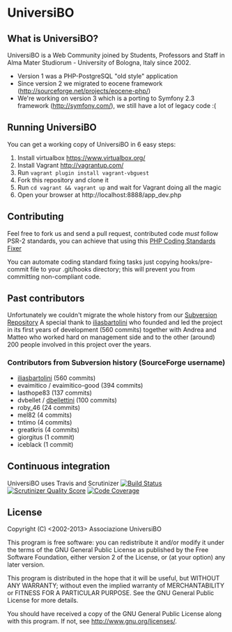 UniversiBO
==========
## What is UniversiBO?
UniversiBO is a Web Community joined by Students, Professors and Staff in Alma Mater Studiorum - University of Bologna, Italy since 2002.
* Version 1 was a PHP-PostgreSQL "old style" application
* Since version 2 we migrated to eocene framework  (http://sourceforge.net/projects/eocene-php/)
* We're working on version 3 which is a porting to Symfony 2.3 framework (http://symfony.com/), we still have a lot of legacy code :(

## Running UniversiBO
You can get a working copy of UniversiBO in 6 easy steps:

1. Install virtualbox https://www.virtualbox.org/
2. Install Vagrant http://vagrantup.com/
3. Run ```vagrant plugin install vagrant-vbguest```
4. Fork this repository and clone it
5. Run ```cd vagrant && vagrant up``` and wait for Vagrant doing all the magic
6. Open your browser at http://localhost:8888/app_dev.php 

## Contributing
Feel free to fork us and send a pull request, contributed code *must* follow
PSR-2 standards, you can achieve that using this [PHP Coding Standards Fixer](http://cs.sensiolabs.org/)

You can automate coding standard fixing tasks just copying hooks/pre-commit file to your .git/hooks directory; this will prevent you from committing non-compliant code.

## Past contributors
Unfortunately we couldn't migrate the whole history from our [Subversion Repository](https://sourceforge.net/p/universibo/svn/)
A special thank to [iliasbartolini](https://github.com/iliasbartolini) who founded and led the project in its first years of development (560 commits) together with
Andrea and Matteo who worked hard on management side and to the other (around) 200 people involved in this project over the years.

### Contributors from Subversion history (SourceForge username)
* [iliasbartolini](https://github.com/iliasbartolini) (560 commits)
* evaimitico / evaimitico-good (394 commits)
* lasthope83 (137 commits)
* dvbellet / [dbellettini](https://github.com/dbellettini) (100 commits)
* roby_46 (24 commits)
* mel82 (4 commits)
* tntimo (4 commits)
* greatkris (4 commits)
* giorgitus (1 commit)
* iceblack (1 commit)

## Continuous integration
UniversiBO uses Travis and Scrutinizer
[![Build Status](https://travis-ci.org/UniversiBO/UniversiBO.png?branch=master)](https://travis-ci.org/UniversiBO/UniversiBO)
[![Scrutinizer Quality Score](https://scrutinizer-ci.com/g/UniversiBO/UniversiBO/badges/quality-score.png?s=845b48fffede63a081c6cf03bba85ef3e7fede59)](https://scrutinizer-ci.com/g/UniversiBO/UniversiBO/)
[![Code Coverage](https://scrutinizer-ci.com/g/UniversiBO/UniversiBO/badges/coverage.png?s=6ce13ce595f42cfb5a92f70b070e9c19689e03f3)](https://scrutinizer-ci.com/g/UniversiBO/UniversiBO/)

## License
Copyright (C) \<2002-2013\>  Associazione UniversiBO

This program is free software: you can redistribute it and/or modify
it under the terms of the GNU General Public License as published by
the Free Software Foundation, either version 2 of the License, or
(at your option) any later version.

This program is distributed in the hope that it will be useful,
but WITHOUT ANY WARRANTY; without even the implied warranty of
MERCHANTABILITY or FITNESS FOR A PARTICULAR PURPOSE.  See the
GNU General Public License for more details.

You should have received a copy of the GNU General Public License
along with this program.  If not, see <http://www.gnu.org/licenses/>.
